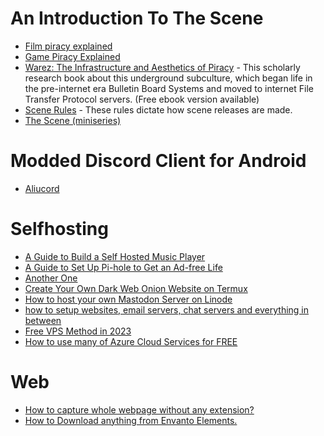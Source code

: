 # An Introduction To The Scene
- [Film piracy explained](https://youtu.be/_wQcQgEMYuI)
- [Game Piracy Explained](https://www.youtube.com/watch?v=8uUJFvSkTfI)
- [Warez: The Infrastructure and Aesthetics of Piracy](https://punctumbooks.com/titles/warez-the-infrastructure-and-aesthetics-of-piracy/) - This scholarly research book about this underground subculture, which began life in the pre-internet era Bulletin Board Systems and moved to internet File Transfer Protocol servers. (Free ebook version available)
- [Scene Rules](https://scenerules.org/) - These rules dictate how scene releases are made.
- [The Scene (miniseries)](https://youtube.com/playlist?list=PLC2FCB2871C396459)

# Modded Discord Client for Android
- [Aliucord](https://graph.org/The-Ultimate-Guide-To-Using-Modded-Discord-on-Android---Aliucord-09-15)

# Selfhosting
- [A Guide to Build a Self Hosted Music Player](https://ozzs.dev/introducing-monobox)
- [A Guide to Set Up Pi-hole to Get an Ad-free Life](https://itsfoss.com/setup-pi-hole/)
- [Another One](https://www.crosstalksolutions.com/the-worlds-greatest-pi-hole-and-unbound-tutorial-2023/)
- [Create Your Own Dark Web Onion Website on Termux](https://termux.xyz/create-your-own-dark-web-onion-website-on-termux/)
- [How to host your own Mastodon Server on Linode](https://www.linode.com/blog/devops/mastodon-server-linode-marketplace/)
- [how to setup websites, email servers, chat servers and everything in between](https://landchad.net/)
- [Free VPS Method in 2023](https://graph.org/FREE-VPS-METHOD-2023-05-15)
- [How to use many of Azure Cloud Services for FREE](https://www.youtube.com/watch?v=EDADrteGBnY)

# Web
- [How to capture whole webpage without any extension?](https://graph.org/How-to-capture-whole-webpage-without-any-extension-06-05)
- [How to Download anything from Envanto Elements.](https://elements.wp.solar/)
